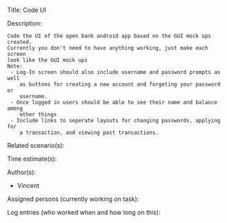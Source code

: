 Title: Code UI

Description:

	Code the UI of the open bank android app based on the GUI mock ups created.
	Currently you don't need to have anything working, just make each screen
	look like the GUI mock ups 
	Note:
	 - Log-In screen should also include username and password prompts as well
		as buttons for creating a new account and forgeting your password or
		username.
	 - Once logged in users should be able to see their name and balance among
		other things
	 - Include links to seperate layouts for changing passwords, applying for
		a transaction, and viewing past transactions.
	
Related scenario(s):


  
Time estimate(s):

  

Author(s):

  - Vincent

Assigned persons (currently working on task):



Log entries (who worked when and how long on this):


